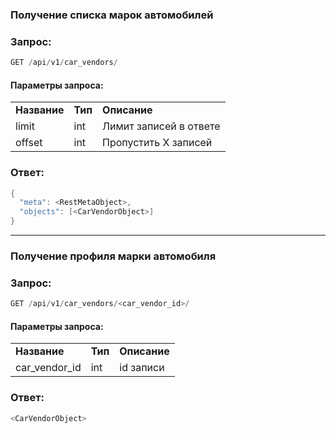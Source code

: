 ### Получение списка марок автомобилей

### Запрос:

```java
GET /api/v1/car_vendors/
```

#### Параметры запроса:

|     |     |     |
| --- | --- | --- |
| **Название** | **Тип** | **Описание** |
| limit | int | Лимит записей в ответе |
| offset | int | Пропустить Х записей |

### Ответ:

```java
{
  "meta": <RestMetaObject>,
  "objects": [<CarVendorObject>]
}
```

* * *

### Получение профиля марки автомобиля

### Запрос:

```java
GET /api/v1/car_vendors/<car_vendor_id>/
```

#### Параметры запроса:

|     |     |     |
| --- | --- | --- |
| **Название** | **Тип** | **Описание** |
| car_vendor_id | int | id записи |

### Ответ:

```java
<CarVendorObject>
```